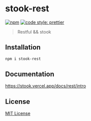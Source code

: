 # stook-rest

[![npm](https://img.shields.io/npm/v/stook-rest.svg)](https://www.npmjs.com/package/stook-rest) [![code style: prettier](https://img.shields.io/badge/code_style-prettier-ff69b4.svg)](https://github.com/prettier/prettier)

> Restful && stook

## Installation

```bash
npm i stook-rest
```

## Documentation

https://stook.vercel.app/docs/rest/intro

## License

[MIT License](https://github.com/motere/stook/blob/master/LICENSE)
